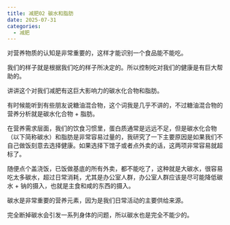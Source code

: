 ```yaml
---
title: 减肥02 碳水和脂肪
date: 2025-07-31
categories:
  - 减肥
---
```

对营养物质的认知是非常重要的，这样才能识别一个食品能不能吃。

我们的样子就是根据我们吃的样子所决定的。所以控制吃对我们的健康是有巨大帮助的。

讲讲这个对我们减肥有这巨大影响力的碳水化合物和脂肪。

有时候能听到有些朋友说糖油混合物，这个词我是几乎不讲的，不过糖油混合物的营养分析就是碳水化合物 + 脂肪。

在营养需求层面，我们的饮食习惯里，蛋白质通常是远远不足，但是碳水化合物（以下简称碳水）和脂肪是非常容易过量的，我研究了一下主要原因是如果我们不自己做饭刻意去选择健康。如果选择下馆子或者点外卖的话，这两项非常容易就超标了。

随便点个盖浇饭，已饭做基底的所有外卖，都不能吃了，这种就是大碳水，很容易吃太多碳水，超过日常消耗，尤其是办公室人群，办公室人群应该是尽可能降低碳水 + 钠的摄入，也就是主食和咸的东西的摄入。

碳水是非常重要的营养元素，因为是我们日常活动的主要供给来源。

完全断掉碳水会引发一系列身体的问题，所以碳水也是完全不能少的。